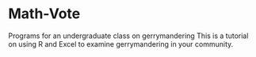 # Math-Vote
Programs for an undergraduate class on gerrymandering
This is a tutorial on using R and Excel to examine gerrymandering in your community.
